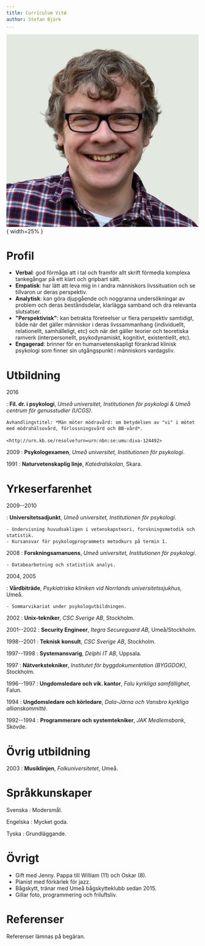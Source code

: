 ```yaml
---
title: Curriculum Vitæ
author: Stefan Björk
...
```


![](images/photo.jpg){ width=25% }

# Profil

* **Verbal**: god förmåga att i tal och framför allt skrift förmedla komplexa tankegångar på ett klart och gripbart sätt.
* **Empatisk**: har lätt att leva mig in i andra människors livssituation och se tillvaron ur deras perspektiv.
* **Analytisk**: kan göra djupgående och noggranna undersökningar av problem och deras beståndsdelar, klarlägga samband och dra relevanta slutsatser.
* **"Perspektivisk"**: kan betrakta företeelser ur flera perspektiv samtidigt, både när det gäller människor i deras livssammanhang (individuellt, relationellt, samhälleligt, etc) och när det gäller teorier och teoretiska ramverk (interpersonellt, psykodynamiskt, kognitivt, existentiellt, etc).
* **Engagerad**: brinner för en humanvetenskapligt förankrad klinisk psykologi som finner sin utgångspunkt i människors vardagsliv.

# Utbildning

2016

:   **Fil. dr. i psykologi**, *Umeå universitet, Institutionen för psykologi & Umeå centrum för genusstudier (UCGS)*.

    Avhandlingstitel: *Män möter mödravård: om betydelsen av "vi" i mötet med mödrahälsovård, förlossningsvård och BB-vård*.

    <http://urn.kb.se/resolve?urn=urn:nbn:se:umu:diva-124492>

2009
:   **Psykologexamen**, *Umeå universitet, Institutionen för psykologi*.

1991
:   **Naturvetenskaplig linje**, *Katedralskolan*, Skara.

# Yrkeserfarenhet

2009--2010

:   **Universitetsadjunkt**, *Umeå universitet, Institutionen för psykologi*.

    - Undervisning huvudsakligen i vetenskapsteori, forskningsmetodik och statistik.
    - Kursansvar för psykologprogrammets metodkurs på termin 1.

2008
:   **Forskningsamanuens**, *Umeå universitet, Institutionen för psykologi*.

    - Databearbetning och statistisk analys.

2004, 2005

:   **Vårdbiträde**, *Psykiatriska kliniken vid Norrlands universitetssjukhus*, Umeå.

    - Sommarvikariat under psykologutbildningen.

2002
:   **Unix-tekniker**, *CSC Sverige AB*, Stockholm.

2001--2002
:   **Security Engineer**, *Itegra Secureguard AB*, Umeå/Stockholm.

1998--2001
:   **Teknisk konsult**, *CSC Sverige AB*, Stockholm.

1997--1998
:   **Systemansvarig**, *Delphi IT AB*, Uppsala.

1997
:   **Nätverkstekniker**, *Institutet för byggdokumentation (BYGGDOK)*, Stockholm.

1996--1997
:   **Ungdomsledare och vik. kantor**, *Falu kyrkliga samfällighet*, Falun.

1994
:   **Ungdomsledare och körledare**, *Dala-Järna och Vansbro kyrkliga allianskommitté*.

1992--1994
:   **Programmerare och systemtekniker**, *JAK Medlemsbank*, Skövde.

# Övrig utbildning

2003
:   **Musiklinjen**, *Folkuniversitetet*, Umeå.

# Språkkunskaper

Svenska
:   Modersmål.

Engelska
:   Mycket goda.

Tyska
:   Grundläggande.

# Övrigt

* Gift med Jenny. Pappa till William (11) och Oskar (8).
* Pianist med förkärlek för jazz.
* Bågskytt, tränar med Umeå bågskytteklubb sedan 2015.
* Gillar foto, programmering och friluftsliv.

# Referenser

Referenser lämnas på begäran.
